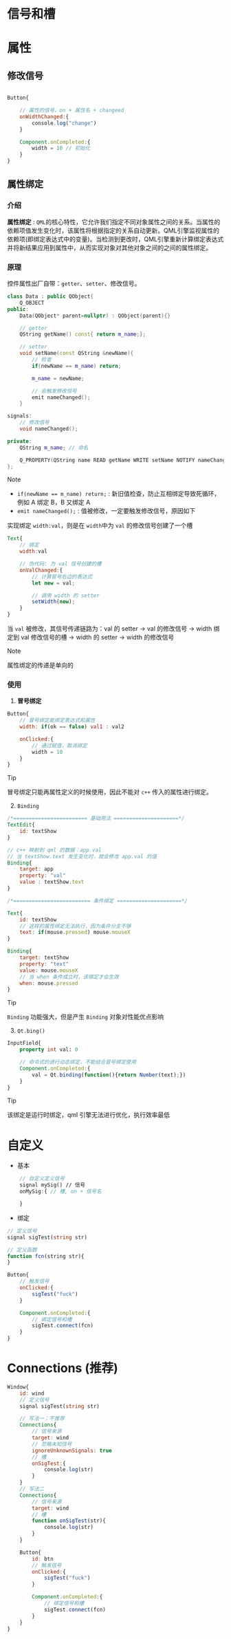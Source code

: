 # 信号和槽

# 属性


## 修改信号

```qml

Button{

    // 属性的信号，on + 属性名 + changeed
    onWidthChanged:{
        console.log("change")
    }

    Component.onCompleted:{
        width = 10 // 初始化
    }
}
```

## 属性绑定

### 介绍

​**属性绑定** : `QML`的核心特性，它允许我们指定不同对象属性之间的关系。当属性的依赖项值发生变化时，该属性将根据指定的关系自动更新。​QML引擎监视属性的依赖项(即绑定表达式中的变量)。当检测到更改时，QML引擎重新计算绑定表达式并将新结果应用到属性中，从而实现对象对其他对象之间的之间的属性绑定。

### 原理

控件属性出厂自带：`getter`、`setter`、修改信号。

```cpp
class Data : public QObject{
    Q_OBJECT
public:
    Data(QObject* parent=nullptr) : QObject(parent){}

    // getter
    QString getName() const{ return m_name;};

    // setter
    void setName(const QString &newName){
        // 检查
        if(newName == m_name) return;

        m_name = newName;

        // 会触发修改信号
        emit nameChanged();
    }

signals:
    // 修改信号
    void nameChanged();

private:
    QString m_name; // 命名

    Q_PROPERTY(QString name READ getName WRITE setName NOTIFY nameChanged FINAL)
};
```
> [!note]
> - `if(newName == m_name) return;` : 新旧值检查，防止互相绑定导致死循环，例如 A 绑定 B，B 又绑定 A
> - `emit nameChanged();` : 值被修改，一定要触发修改信号，原因如下

实现绑定 `width:val`，则是在 `width`中为 `val` 的修改信号创建了一个槽

```qml
Text{
    // 绑定
    width:val

    // 伪代码: 为 val 信号创建的槽
    onValChanged:{
        // 计算冒号右边的表达式
        let new = val;

        // 调用 width 的 setter
        setWidth(new);
    }
}
```

当 `val` 被修改，其信号传递链路为：val 的 setter -> val 的修改信号 -> width 绑定到 val 修改信号的槽 -> width 的 setter  -> width 的修改信号

> [!note]
> 属性绑定的传递是单向的

### 使用

1. **冒号绑定**

```qml
Button{
    // 冒号绑定能绑定表达式和属性
    width: if(ok == false) val1 : val2

    onClicked:{
        // 通过赋值，取消绑定
        width = 10
    }
}
```
> [!tip]
> 冒号绑定只能再属性定义的时候使用，因此不能对 `c++` 传入的属性进行绑定。

2. `Binding`

```qml
/*======================== 基础用法 =====================*/
TextEdit{
    id: textShow
}

// c++ 映射到 qml 的数据：app.val
// 当 textShow.text 发生变化时，就会修改 app.val 的值
Binding{
    target: app
    property: "val"
    value : textShow.text
}

/*========================= 条件绑定 =====================*/

Text{
    id: textShow
    // 这样的属性绑定无法执行，因为条件分支不够
    text: if(mouse.pressed) mouse.mouseX
}

Binding{
    target: textShow
    property: "text"
    value: mouse.mouseX
    // 当 when 条件成立时，该绑定才会生效
    when: mouse.pressed
}
```

> [!tip]
> `Binding` 功能强大，但是产生 `Binding` 对象对性能优点影响


3. `Qt.bing()`

```qml
InputField{
    property int val: 0

    // 命令式的进行动态绑定，不能结合冒号绑定使用
    Component.onCompleted:{
        val = Qt.binding(function(){return Number(text);})
    }
}
```

> [!tip]
> 该绑定是运行时绑定，qml 引擎无法进行优化，执行效率最低


# 自定义
- 基本

```qml
    // 自定义定义信号
    signal mySig() // 信号
    onMySig:{ // 槽, on + 信号名

    }
```

- 绑定

```qml
// 定义信号
signal sigTest(string str)

// 定义函数
function fcn(string str){
}

Button{
    // 触发信号
    onClicked:{
        sigTest("fuck")
    }

    Component.onCompleted:{
        // 绑定信号和槽
        sigTest.connect(fcn)
    }
}
```

# Connections (推荐)

```qml
Window{
    id: wind
    // 定义信号
    signal sigTest(string str)

    // 写法一：不推荐
    Connections{
        // 信号来源
        target: wind
        // 忽略未知信号
        ignoreUnknownSignals: true
        // 槽
        onSigTest:{
            console.log(str)
        }
    }
    // 写法二
    Connections{
        // 信号来源
        target: wind
        // 槽
        function onSigTest(str){
            console.log(str)
        }
    }

    Button{
        id: btn
        // 触发信号
        onClicked:{
            sigTest("fuck")
        }

        Component.onCompleted:{
            // 绑定信号和槽
            sigTest.connect(fcn)
        }
    }
}
```

